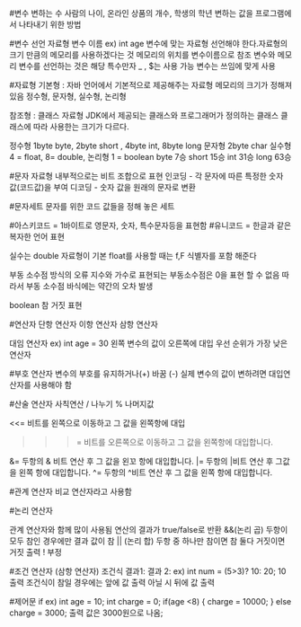 #변수
변하는 수
사람의 나이, 온라인 상품의 개수, 학생의 학년
변하는 값을 프로그램에서 나타내기 위한 방법

#변수 선언
자료형 변수 이름
ex) int age
변수에 맞는 자료형 선언해야 한다.자료형의 크기 만큼의 메모리를 사용하겠다는 것
메모리의 위치를 변수이름으로 참조
변수와 메모리
변수를 선언하는 것은 해당
특수만자 _ , $는 사용 가능
변수는 쓰임에 맞게 사용

#자료형
기본형 : 자바 언어에서 기본적으로 제공해주는 자료형
메모리의 크기가 정해져 있음 정수형, 문자형, 실수형, 논리형

참조형 :
클래스 자료형 JDK에서 제공되는 클래스와 프로그래머가 정의하는 클래스 클래스에 따라 사용한는 크기가 다르다.

정수형 1byte byte, 2byte short , 4byte int, 8byte long
문자형 2byte char
실수형 4 = float, 8= double,
논리형 1 = boolean
byte 7승
short 15승
int 31승
long 63승

#문자 자료형
내부적으로는 비트 조합으로 표현
인코딩 - 각 문자에 따른 특정한 숫자 값(코드값)을 부여
디코딩 - 숫자 값을 원래의 문자로 변환

#문자세트
문자를 위한 코드 값들을 정해 놓은 세트

#아스키코드 = 1바이트로 영문자, 숫자, 특수문자등을 표현함
#유니코드  = 한글과 같은 복자한 언어 표현

실수는 double 자료형이 기본
float를 사용할 때는 f,F 식별자를 포함 해준다

부동 소수점 방식의 오류
지수와 가수로 표현되는 부동소수점은 0을 표현 할 수 없음
따라서 부동 소수점 바식에는 약간의 오차 발생

boolean 참 거짓 표현

#연산자
단항 연산자
이항 연산자
삼항 연산자

대임 연산자 ex) int age = 30
왼쪽 변수의 값이 오른쪽에 대입
우선 순위가 가장 낮은 연산자

#부호 연산자
변수의 부호를 유지하거나(+) 바꿈 (-)
실제 변수의 값이 변하려면 대입연산자를 사용해야 함

#산술 연산자
사칙연산 / 나누기 % 나머지값

<<= 비트를 왼쪽으로 이동하고 그 값을 왼쪽항에 대입
>>>= 비트를 오른쪽으로 이동하고 그 값을 왼쪽항에 대입합니다.

&= 두항의 & 비트 연산 후 그 값을 왼꼬 항에 대입합니다.
|= 두항의 |비트 연산 후 그값을 왼쪽 항에 대입합니다.
^= 두항의 ^비트 연산 후 그 값을 왼쪽 항에 대입합니다.

#관계 연산자
비교 연산자라고 사용함

#논리 연산자

관계 연산자와 함께 많이 사용됨
연산의 결과가 true/false로 반환
&&(논리 곱) 두항이 모두 참인 경우에만 결과 값이 참
|| (논리 합) 두항 중 하나만 참이면 참 둘다 거짓이면 거짓 출력
! 부정

#조건 연산자
(삼항 연산자)
조건식 결과1: 결과 2:
ex) int num = (5>3)? 10: 20; 10출력
조건식이 참일 경우에는 앞에 값 출력 아닐 시 뒤에 값 출력

#제어문
if
ex)
int age = 10;
int charge = 0;
if(age <8) {
charge = 10000;
}
else charge = 3000;
출력 값은 3000원으로 나옴;


